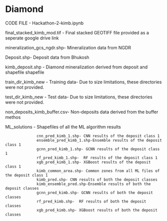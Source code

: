 # Diamond

   CODE FILE - Hackathon-2-kimb.ipynb
   
   final_stacked_kimb_mod.tif - Final stacked GEOTIFF file provided as a seperate google drive link
   
   mineralization_gcs_ngdr.shp- Mineralization data from NGDR
   
   Deposit.shp- Deposit data from Bhukosh 
   
   kimb_deposit.shp -  Diamond mineralization derived from deposit and shapefile shapefile
   
   train_dir_kimb_new - Training data- Due to size limitations, these directories were not provided.
   
   test_dir_kimb_new - Test data- Due to size limitations, these directories were not provided.
   
   non_deposits_kimb_buffer.csv- Non-deposits data derived from the buffer methos
   
   ML_solutions - Shapefiles of all the ML algorithm results
   
                  cnn_pred_kimb_1.shp- CNN results of the deposit class 1
                  ensemble_pred_kimb_1.shp-Ensemble results of the deposit class 1
                  gcnn_pred_kimb_1.shp- GCNN results of the deposit class 1
                  rf_pred_kimb_1.shp-  RF results of the deposit class 1
                  xgb_pred_kimb_1.shp- XGBoost results of the deposit class 1
                  kimb_common_area.shp- Common zones from all ML files of the deposit class 1
                  kimb_pred.shp- CNN results of both the deposit classes
                  kimb_ensemble_pred.shp-Ensemble results of both the deposit classes
                  gcnn_pred_kimb.shp- GCNN results of both the deposit classes
                  rf_pred_kimb.shp-  RF results of both the deposit classes
                  xgb_pred_kimb.shp- XGBoost results of both the deposit classes

